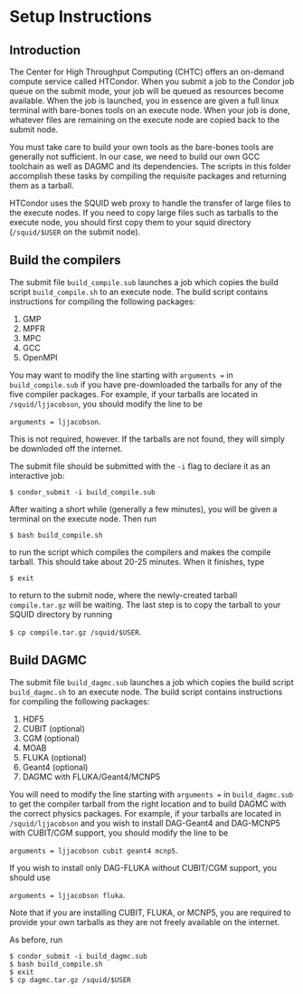 Setup Instructions
========================================
Introduction
----------------------------------------
The Center for High Throughput Computing (CHTC) offers an on-demand compute service called HTCondor. When you submit a job to the Condor job queue on the submit mode, your job will be queued as resources become available. When the job is launched, you in essence are given a full linux terminal with bare-bones tools on an execute node. When your job is done, whatever files are remaining on the execute node are copied back to the submit node.

You must take care to build your own tools as the bare-bones tools are generally not sufficient. In our case, we need to build our own GCC toolchain as well as DAGMC and its dependencies. The scripts in this folder accomplish these tasks by compiling the requisite packages and returning them as a tarball.

HTCondor uses the SQUID web proxy to handle the transfer of large files to the execute nodes. If you need to copy large files such as tarballs to the execute node, you should first copy them to your squid directory (`/squid/$USER` on the submit node).

Build the compilers
----------------------------------------
The submit file `build_compile.sub` launches a job which copies the build script `build_compile.sh` to an execute node. The build script contains instructions for compiling the following packages:

1. GMP
2. MPFR
3. MPC
4. GCC
5. OpenMPI

You may want to modify the line starting with `arguments =` in `build_compile.sub` if you have pre-downloaded the tarballs for any of the five compiler packages. For example, if your tarballs are located in `/squid/ljjacobson`, you should modify the line to be

`arguments = ljjacobson`.

This is not required, however. If the tarballs are not found, they will simply be downloded off the internet.

The submit file should be submitted with the `-i` flag to declare it as an interactive job:

`$ condor_submit -i build_compile.sub`

After waiting a short while (generally a few minutes), you will be given a terminal on the execute node. Then run

`$ bash build_compile.sh`

to run the script which compiles the compilers and makes the compile tarball. This should take about 20-25 minutes. When it finishes, type

`$ exit`

to return to the submit node, where the newly-created tarball `compile.tar.gz` will be waiting. The last step is to copy the tarball to your SQUID directory by running

`$ cp compile.tar.gz /squid/$USER`.

Build DAGMC
----------------------------------------
The submit file `build_dagmc.sub` launches a job which copies the build script `build_dagmc.sh` to an execute node. The build script contains instructions for compiling the following packages:

1. HDF5
2. CUBIT (optional)
3. CGM (optional)
4. MOAB
5. FLUKA (optional)
6. Geant4 (optional)
7. DAGMC with FLUKA/Geant4/MCNP5

You will need to modify the line starting with `arguments =` in `build_dagmc.sub` to get the compiler tarball from the right location and to build DAGMC with the correct physics packages. For example, if your tarballs are located in `/squid/ljjacobson` and you wish to install DAG-Geant4 and DAG-MCNP5 with CUBIT/CGM support, you should modify the line to be

`arguments = ljjacobson cubit geant4 mcnp5`.

If you wish to install only DAG-FLUKA without CUBIT/CGM support, you should use

`arguments = ljjacobson fluka`.

Note that if you are installing CUBIT, FLUKA, or MCNP5, you are required to provide your own tarballs as they are not freely available on the internet.

As before, run

```
$ condor_submit -i build_dagmc.sub
$ bash build_compile.sh
$ exit
$ cp dagmc.tar.gz /squid/$USER
```
